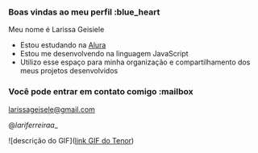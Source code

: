 ### Boas vindas ao meu perfil :blue_heart

Meu nome é Larissa Geisiele

- Estou estudando na [Alura](https://www.alura.com.br)
- Estou me desenvolvendo na linguagem JavaScript
- Utilizo esse espaço para minha organização e compartilhamento dos meus projetos desenvolvidos

### Você pode entrar em contato comigo :mailbox

larissageisele@gmail.com

@_lariferreiraa__

![descrição do GIF]([link GIF do Tenor](https://media1.tenor.com/m/vBhraFQlxfAAAAAd/wink-black.gif))
